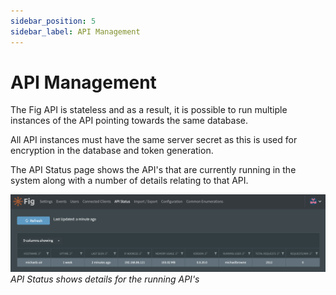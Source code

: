 ```yaml
---
sidebar_position: 5
sidebar_label: API Management
---
```


# API Management

The Fig API is stateless and as a result, it is possible to run multiple instances of the API pointing towards the same database.

All API instances must have the same server secret as this is used for encryption in the database and token generation.

The API Status page shows the API's that are currently running in the system along with a number of details relating to that API.

![API Status](../../static/img/api-status.png)  
*API Status shows details for the running API's*
